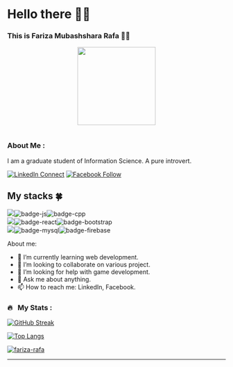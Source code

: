 # Hello there 👋🏼

### This is Fariza Mubashshara Rafa 👋🏼

<p align="center"><img src="https://media.giphy.com/media/v1.Y2lkPTc5MGI3NjExNW44cmZkajk2eHhvYmM1aHN3d3Y0NHpmZHZ3OXY1NWNweGN6c3QxOCZlcD12MV9pbnRlcm5hbF9naWZfYnlfaWQmY3Q9Zw/7Kdb4AXs1qQVM2w3WF/giphy.gif" width="180"/></p>
<p align="center">
</p>
<p align="center">

</p>
<p align="center"><img src="https://komarev.com/ghpvc/?username=fariza-rafa&style=flat-square&color=blue" alt=""></p>



### About Me :

I am a graduate student of Information Science. A pure introvert.

[![LinkedIn Connect](https://img.shields.io/badge/%20-Connect-black?color=14171A&labelColor=212121&logo=linkedin&logoColor=ffffff)](https://www.linkedin.com/in/fariza-rafa/)
[![Facebook Follow](https://img.shields.io/badge/%20-Connect-black?color=14171A&labelColor=1976d2&logo=facebook&logoColor=ffffff)](https://www.facebook.com/fariza.rafaa)

## My stacks :four_leaf_clover:
<img src="https://img.shields.io/badge/Languages-8a2be2?style=for-the-badge&logo=shell&logoColor=FFFFFF">![badge-js](https://img.shields.io/badge/JScript-211e1b?style=for-the-badge&logo=javascript&logoColor=8a2be2&labelColor=211e1b)![badge-cpp](https://img.shields.io/badge/c%2B%2B-211e1b?style=for-the-badge&logo=c%2B%2B&logoColor=8a2be2&labelColor=211e1b) <br/>
<img src="https://img.shields.io/badge/Frameworks-8a2be2?style=for-the-badge&logo=IPFS&logoColor=FFFFFF">![badge-react](https://img.shields.io/badge/react-211e1b?style=for-the-badge&logo=react&logoColor=8a2be2&labelColor=211e1b)![badge-bootstrap](https://img.shields.io/badge/bootstrap-211e1b?style=for-the-badge&logo=bootstrap&logoColor=8a2be2&labelColor=211e1b) <br/>
<img src="https://img.shields.io/badge/Database-8a2be2?style=for-the-badge&logo=databricks&logoColor=FFFFFF">![badge-mysql](https://img.shields.io/badge/mysql-211e1b?style=for-the-badge&logo=mysql&logoColor=8a2be2&labelColor=211e1b)![badge-firebase](https://img.shields.io/badge/firebase-211e1b?style=for-the-badge&logo=firebase&logoColor=8a2be2&labelColor=211e1b)

About me:

<!-- - 🔭 I’m currently working on Impel IT Solutions -->
- 🌱 I’m currently learning web development.
- 👯 I’m looking to collaborate on various project.
- 🤔 I’m looking for help with game development.
- 💬 Ask me about anything.
- 📫 How to reach me: LinkedIn, Facebook.


### 🔥 &nbsp; My Stats :
[![GitHub Streak](http://github-readme-streak-stats.herokuapp.com?user=fariza-rafa&theme=dark&background=000000)](https://git.io/streak-stats)

[![Top Langs](https://github-readme-stats.vercel.app/api/top-langs/?username=fariza-rafa&layout=compact&theme=vision-friendly-dark)](https://github.com/anuraghazra/github-readme-stats)

<a href="">
  <img align="center" src="https://github-readme-stats.vercel.app/api?username=fariza-rafa&show_icons=true&theme=radical" alt="fariza-rafa"/>
</a>
<hr>

